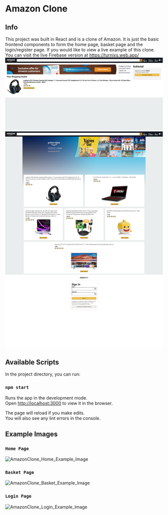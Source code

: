 # Amazon Clone

## Info

This project was built in React and is a clone of Amazon. It is just the basic frontend components to form the home page, basket page and the login/register page.
If you would like to view a live example of this clone. You can visit the live Firebase version at https://turnixs.web.app/
![1](1.png)
![2](2.png)
![3](3.png)

## Available Scripts

In the project directory, you can run:

### `npm start`

Runs the app in the development mode.<br />
Open [http://localhost:3000](http://localhost:3000) to view it in the browser.

The page will reload if you make edits.<br />
You will also see any lint errors in the console.

## Example Images

### `Home Page`

![AmazonClone_Home_Example_Image](example_home.png)

### `Basket Page`

![AmazonClone_Basket_Example_Image](example_basket.png)

### `Login Page`

![AmazonClone_Login_Example_Image](example_login.png)

